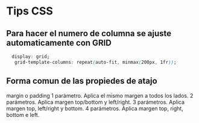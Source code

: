 # Tips CSS

## Para hacer el numero de columna se ajuste automaticamente con GRID

 ```css
   display: grid;
    grid-template-columns: repeat(auto-fit, minmax(200px, 1fr));
 ```

## Forma comun de las propiedes de atajo

margin o padding 1 parámetro.    Aplica el mismo margen a todos los lados.
2 parámetros.                    Aplica margen top/bottom y left/right.
3 parámetros.                    Aplica margen top, left/right y bottom.
4 parámetros.                    Aplica margen top, right, bottom e left.
